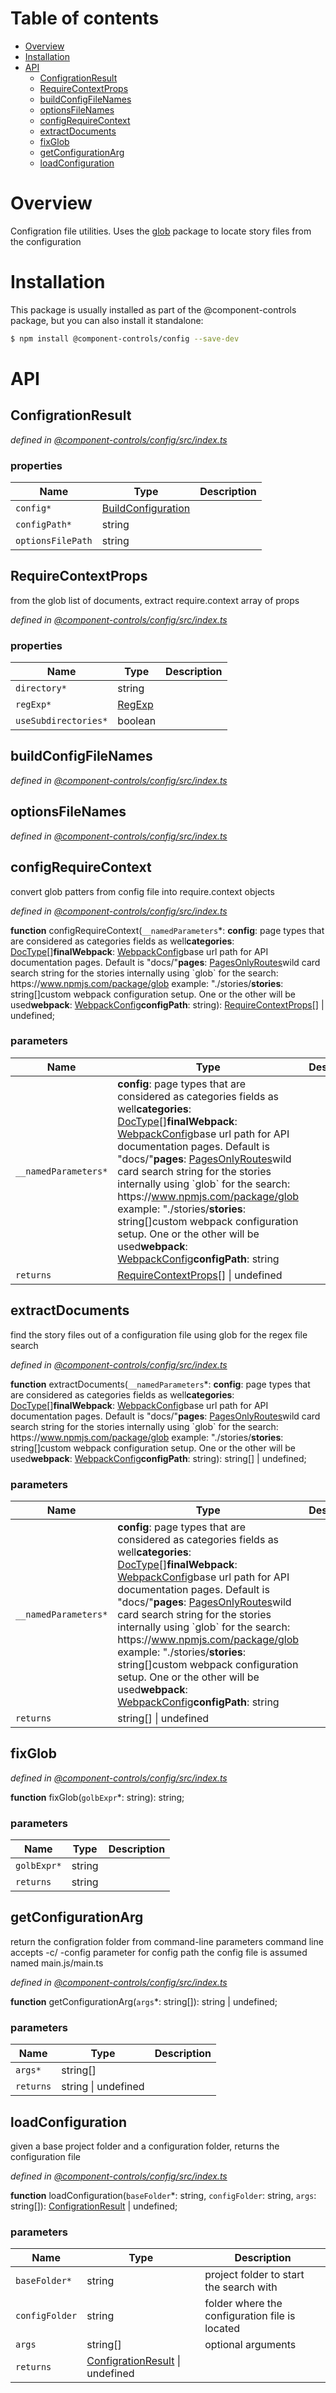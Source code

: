 # Table of contents

-   [Overview](#overview)
-   [Installation](#installation)
-   [API](#api)
    -   [ConfigrationResult](#configrationresult)
    -   [RequireContextProps](#requirecontextprops)
    -   [buildConfigFileNames](#buildconfigfilenames)
    -   [optionsFileNames](#optionsfilenames)
    -   [configRequireContext](#configrequirecontext)
    -   [extractDocuments](#extractdocuments)
    -   [fixGlob](#fixglob)
    -   [getConfigurationArg](#getconfigurationarg)
    -   [loadConfiguration](#loadconfiguration)

# Overview

Configration file utilities. Uses the [glob](https://www.npmjs.com/package/glob) package to locate story files from the configuration

# Installation

This package is usually installed as part of the @component-controls package, but you can also install it standalone:

```bash
$ npm install @component-controls/config --save-dev
```

# API

<tsdoc-typescript entry="./src/index.ts" files="../specification/src/configuration.ts"/>

<!-- START-TSDOC-TYPESCRIPT -->

## ConfigrationResult

_defined in [@component-controls/config/src/index.ts](https://github.com/ccontrols/component-controls/tree/master/core/config/src/index.ts#L21)_



### properties

| Name              | Type                                      | Description |
| ----------------- | ----------------------------------------- | ----------- |
| `config*`         | [BuildConfiguration](#buildconfiguration) |             |
| `configPath*`     | string                                    |             |
| `optionsFilePath` | string                                    |             |

## RequireContextProps

from the glob list of documents, extract require.context array of props

_defined in [@component-controls/config/src/index.ts](https://github.com/ccontrols/component-controls/tree/master/core/config/src/index.ts#L110)_



### properties

| Name                 | Type              | Description |
| -------------------- | ----------------- | ----------- |
| `directory*`         | string            |             |
| `regExp*`            | [RegExp](#regexp) |             |
| `useSubdirectories*` | boolean           |             |

## buildConfigFileNames

_defined in [@component-controls/config/src/index.ts](https://github.com/ccontrols/component-controls/tree/master/core/config/src/index.ts#L11)_



## optionsFileNames

_defined in [@component-controls/config/src/index.ts](https://github.com/ccontrols/component-controls/tree/master/core/config/src/index.ts#L13)_



## configRequireContext

convert glob patters from config file into require.context objects

_defined in [@component-controls/config/src/index.ts](https://github.com/ccontrols/component-controls/tree/master/core/config/src/index.ts#L118)_

**function** configRequireContext(`__namedParameters`\*: **config**: page types that are considered as categories fields as well**categories**: [DocType](#doctype)\[]**finalWebpack**: [WebpackConfig](#webpackconfig)base url path for API documentation pages. Default is "docs/"**pages**: [PagesOnlyRoutes](#pagesonlyroutes)wild card search string for the stories
internally using \`glob\` for the search: https&#x3A;//www.npmjs.com/package/glob
example: "./stories/**stories**: string\[]custom webpack configuration setup. One or the other will be used**webpack**: [WebpackConfig](#webpackconfig)**configPath**: string): [RequireContextProps](#requirecontextprops)\[] | undefined;

### parameters

| Name                 | Type                                                                                                                                                                                                                                                                                                                                                                                                                                                                                                                                                                             | Description |
| -------------------- | -------------------------------------------------------------------------------------------------------------------------------------------------------------------------------------------------------------------------------------------------------------------------------------------------------------------------------------------------------------------------------------------------------------------------------------------------------------------------------------------------------------------------------------------------------------------------------- | ----------- |
| `__namedParameters*` | **config**: page types that are considered as categories fields as well**categories**: [DocType](#doctype)\[]**finalWebpack**: [WebpackConfig](#webpackconfig)base url path for API documentation pages. Default is "docs/"**pages**: [PagesOnlyRoutes](#pagesonlyroutes)wild card search string for the stories internally using \`glob\` for the search: https&#x3A;//www.npmjs.com/package/glob example: "./stories/**stories**: string\[]custom webpack configuration setup. One or the other will be used**webpack**: [WebpackConfig](#webpackconfig)**configPath**: string |             |
| `returns`            | [RequireContextProps](#requirecontextprops)\[] \| undefined                                                                                                                                                                                                                                                                                                                                                                                                                                                                                                                      |             |

## extractDocuments

find the story files out of a configuration file
using glob for the regex file search

_defined in [@component-controls/config/src/index.ts](https://github.com/ccontrols/component-controls/tree/master/core/config/src/index.ts#L90)_

**function** extractDocuments(`__namedParameters`\*: **config**: page types that are considered as categories fields as well**categories**: [DocType](#doctype)\[]**finalWebpack**: [WebpackConfig](#webpackconfig)base url path for API documentation pages. Default is "docs/"**pages**: [PagesOnlyRoutes](#pagesonlyroutes)wild card search string for the stories
internally using \`glob\` for the search: https&#x3A;//www.npmjs.com/package/glob
example: "./stories/**stories**: string\[]custom webpack configuration setup. One or the other will be used**webpack**: [WebpackConfig](#webpackconfig)**configPath**: string): string\[] | undefined;

### parameters

| Name                 | Type                                                                                                                                                                                                                                                                                                                                                                                                                                                                                                                                                                             | Description |
| -------------------- | -------------------------------------------------------------------------------------------------------------------------------------------------------------------------------------------------------------------------------------------------------------------------------------------------------------------------------------------------------------------------------------------------------------------------------------------------------------------------------------------------------------------------------------------------------------------------------- | ----------- |
| `__namedParameters*` | **config**: page types that are considered as categories fields as well**categories**: [DocType](#doctype)\[]**finalWebpack**: [WebpackConfig](#webpackconfig)base url path for API documentation pages. Default is "docs/"**pages**: [PagesOnlyRoutes](#pagesonlyroutes)wild card search string for the stories internally using \`glob\` for the search: https&#x3A;//www.npmjs.com/package/glob example: "./stories/**stories**: string\[]custom webpack configuration setup. One or the other will be used**webpack**: [WebpackConfig](#webpackconfig)**configPath**: string |             |
| `returns`            | string\[] \| undefined                                                                                                                                                                                                                                                                                                                                                                                                                                                                                                                                                           |             |

## fixGlob

_defined in [@component-controls/config/src/index.ts](https://github.com/ccontrols/component-controls/tree/master/core/config/src/index.ts#L84)_

**function** fixGlob(`golbExpr`\*: string): string;

### parameters

| Name        | Type   | Description |
| ----------- | ------ | ----------- |
| `golbExpr*` | string |             |
| `returns`   | string |             |

## getConfigurationArg

return the configration folder from command-line parameters
command line accepts -c/ -config parameter for config path
the config file is assumed named main.js/main.ts

_defined in [@component-controls/config/src/index.ts](https://github.com/ccontrols/component-controls/tree/master/core/config/src/index.ts#L32)_

**function** getConfigurationArg(`args`\*: string\[]): string | undefined;

### parameters

| Name      | Type                | Description |
| --------- | ------------------- | ----------- |
| `args*`   | string\[]           |             |
| `returns` | string \| undefined |             |

## loadConfiguration

 given a base project folder and a configuration folder, returns the configuration file

_defined in [@component-controls/config/src/index.ts](https://github.com/ccontrols/component-controls/tree/master/core/config/src/index.ts#L53)_

**function** loadConfiguration(`baseFolder`\*: string, `configFolder`: string, `args`: string\[]): [ConfigrationResult](#configrationresult) | undefined;

### parameters

| Name           | Type                                                   | Description                                    |
| -------------- | ------------------------------------------------------ | ---------------------------------------------- |
| `baseFolder*`  | string                                                 | project folder to start the search with        |
| `configFolder` | string                                                 | folder where the configuration file is located |
| `args`         | string\[]                                              | optional arguments                             |
| `returns`      | [ConfigrationResult](#configrationresult) \| undefined |                                                |

<!-- END-TSDOC-TYPESCRIPT -->
